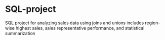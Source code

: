 # SQL-project
SQL project for analyzing sales data using joins and unions includes region-wise highest sales, sales representative performance, and statistical summarization
